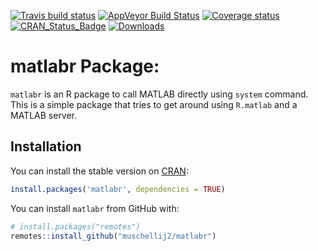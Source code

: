 
[![Travis build status](https://travis-ci.org/muschellij2/matlabr.svg?branch=master)](https://travis-ci.org/muschellij2/matlabr) [![AppVeyor Build Status](https://ci.appveyor.com/api/projects/status/github/muschellij2/matlabr?branch=master&svg=true)](https://ci.appveyor.com/project/muschellij2/matlabr) [![Coverage status](https://coveralls.io/repos/github/muschellij2/matlabr/badge.svg?branch=master)](https://coveralls.io/r/muschellij2/matlabr?branch=master) [![CRAN\_Status\_Badge](https://www.r-pkg.org/badges/version/matlabr)](https://cran.R-project.org/package=matlabr) [![Downloads](https://cranlogs.r-pkg.org/badges/matlabr)](https://cran.R-project.org/package=matlabr)

<!-- README.md is generated from README.Rmd. Please edit that file -->
matlabr Package:
================

`matlabr` is an R package to call MATLAB directly using `system` command. This is a simple package that tries to get around using `R.matlab` and a MATLAB server.

Installation
------------

You can install the stable version on [CRAN](https://cran.R-project.org/package=matlabr):

``` r
install.packages('matlabr', dependencies = TRUE)
```

You can install `matlabr` from GitHub with:

``` r
# install.packages("remotes")
remotes::install_github("muschellij2/matlabr")
```
